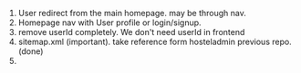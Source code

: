 1. User redirect from the main homepage. may be through nav.
2. Homepage nav with User profile or login/signup.
3. remove userId completely. We don't need userId in frontend
4. sitemap.xml (important). take reference form hosteladmin previous repo.(done)
5. 